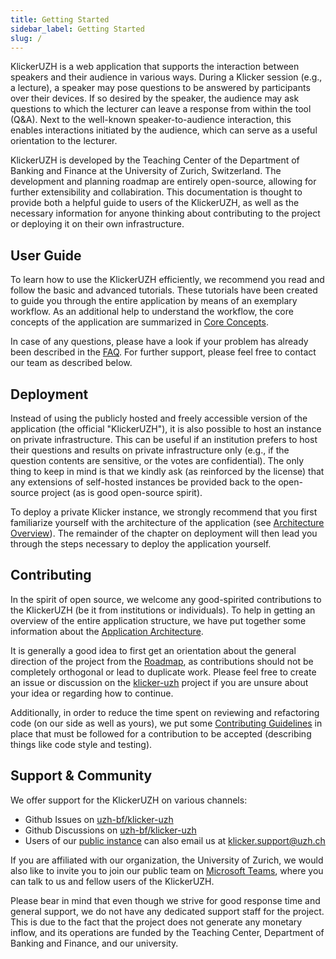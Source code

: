 ```yaml
---
title: Getting Started
sidebar_label: Getting Started
slug: /
---
```


KlickerUZH is a web application that supports the interaction between speakers and their audience in various ways. During a Klicker session (e.g., a lecture), a speaker may pose questions to be answered by participants over their devices. If so desired by the speaker, the audience may ask questions to which the lecturer can leave a response from within the tool (Q&A). Next to the well-known speaker-to-audience interaction, this enables interactions initiated by the audience, which can serve as a useful orientation to the lecturer.

KlickerUZH is developed by the Teaching Center of the Department of Banking and Finance at the University of Zurich, Switzerland. The development and planning roadmap are entirely open-source, allowing for further extensibility and collabiration. This documentation is thought to provide both a helpful guide to users of the KlickerUZH, as well as the necessary information for anyone thinking about contributing to the project or deploying it on their own infrastructure.

## User Guide

To learn how to use the KlickerUZH efficiently, we recommend you read and follow the basic and advanced tutorials. These tutorials have been created to guide you through the entire application by means of an exemplary workflow. As an additional help to understand the workflow, the core concepts of the application are summarized in [Core Concepts](introduction/concepts.md).

In case of any questions, please have a look if your problem has already been described in the [FAQ](faq/faq.md). For further support, please feel free to contact our team as described below.

## Deployment

Instead of using the publicly hosted and freely accessible version of the application (the official "KlickerUZH"), it is also possible to host an instance on private infrastructure. This can be useful if an institution prefers to host their questions and results on private infrastructure only (e.g., if the question contents are sensitive, or the votes are confidential). The only thing to keep in mind is that we kindly ask (as reinforced by the license) that any extensions of self-hosted instances be provided back to the open-source project (as is good open-source spirit).

To deploy a private Klicker instance, we strongly recommend that you first familiarize yourself with the architecture of the application (see [Architecture Overview](deployment/architecture.md)). The remainder of the chapter on deployment will then lead you through the steps necessary to deploy the application yourself.

## Contributing

In the spirit of open source, we welcome any good-spirited contributions to the KlickerUZH (be it from institutions or individuals). To help in getting an overview of the entire application structure, we have put together some information about the [Application Architecture](deployment/architecture.md).

It is generally a good idea to first get an orientation about the general direction of the project from the [Roadmap](https://www.klicker.uzh.ch/roadmap), as contributions should not be completely orthogonal or lead to duplicate work. Please feel free to create an issue or discussion on the [klicker-uzh](https://github.com/uzh-bf/klicker-uzh) project if you are unsure about your idea or regarding how to continue.

Additionally, in order to reduce the time spent on reviewing and refactoring code (on our side as well as yours), we put some [Contributing Guidelines](contributing/guidelines.md) in place that must be followed for a contribution to be accepted (describing things like code style and testing).

## Support & Community

We offer support for the KlickerUZH on various channels:

- Github Issues on [uzh-bf/klicker-uzh](https://github.com/uzh-bf/klicker-uzh/issues)
- Github Discussions on [uzh-bf/klicker-uzh](https://github.com/uzh-bf/klicker-uzh/discussions)
- Users of our [public instance](https://app.klicker.uzh.ch) can also email us at [klicker.support@uzh.ch](mailto:klicker.support@uzh.ch)

If you are affiliated with our organization, the University of Zurich, we would also like to invite you to join our public team on [Microsoft Teams](https://teams.microsoft.com/l/team/19%3afbf6198f94934e20ab86571dd73e8616%40thread.tacv2/conversations?groupId=1a1e9be8-effe-4e7d-98bd-d4a3c836c478&tenantId=c7e438db-e462-4c22-a90a-c358b16980b3), where you can talk to us and fellow users of the KlickerUZH.

Please bear in mind that even though we strive for good response time and general support, we do not have any dedicated support staff for the project. This is due to the fact that the project does not generate any monetary inflow, and its operations are funded by the Teaching Center, Department of Banking and Finance, and our university.
